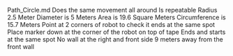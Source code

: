 Path_Circle.md
Does the same movement all around
Is repeatable
Radius 2.5 Meter
Diameter is 5 Meters
Area is 19.6 Square Meters
Circumference is 15.7 Meters
Point at 2 corners of robot to check it ends at the same spot
Place marker down at the corner of the robot on top of tape
Ends and starts at the same spot
No wall at the right and front side
9 meters away from the front wall